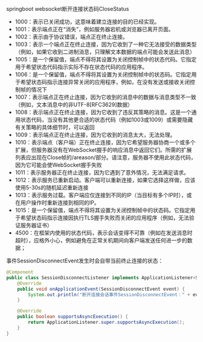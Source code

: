springboot websocket断开连接状态码CloseStatus

- 1000：表示已关闭成功，这意味着建立连接的目的已经实现。
- 1001：表示端点正在“消失”，例如服务器宕机或浏览器已离开页面。
- 1002：表示由于协议错误，端点正在终止连接。
- 1003：表示一个端点正在终止连接，因为它收到了一种它无法接受的数据类型（例如，如果它收到二进制消息，只理解文本数据的端点可能会发送此消息）
- 1005：是一个保留值，端点不得将其设置为关闭控制帧中的状态代码。它指定用于希望状态代码指示实际不存在状态代码的应用程序。
- 1006：是一个保留值，端点不得将其设置为关闭控制帧中的状态码。它指定用于希望状态码指示连接异常关闭的应用程序，例如，在没有发送或接收关闭控制帧的情况下
- 1007：表示端点正在终止连接，因为它收到的消息中的数据与消息类型不一致（例如，文本消息中的非UTF-8[RFC3629]数据）
- 1008：表示端点正在终止连接，因为它收到了违反其策略的消息。这是一个通用状态代码，当没有其他更合适的状态代码（例如1003或1009）或需要隐藏有关策略的具体细节时，可以返回
- 1009：表示端点正在终止连接，因为它收到的消息太大，无法处理。
- 1010：表示端点（客户端）正在终止连接，因为它希望服务器协商一个或多个扩展，但服务器没有在WebSocket握手的响应消息中返回它们。所需的扩展列表应出现在Close帧的/areason/部分。请注意，服务器不使用此状态代码，因为它可能会使WebSocket握手失败
- 1011：表示服务器正在终止连接，因为它遇到了意外情况，无法满足请求。
- 1012：表示服务已重新启动。客户端可以重新连接，如果它选择这样做，应该使用5-30s的随机延迟重新连接
- 1013：表示服务过载。客户端应仅连接到不同的IP（当目标有多个IP时），或在用户操作时重新连接到相同的IP。
- 1015：是一个保留值，端点不得将其设置为关闭控制帧中的状态码。它指定用于希望状态码指示连接因执行TLS握手失败而关闭的应用程序（例如，无法验证服务器证书）
- 4500：在框架内使用的状态代码，表示会话变得不可靠（例如在发送消息时超时），应格外小心，例如避免在正常关机期间向客户端发送任何进一步的数据；

事件SessionDisconnectEvent发生时会自带当前终止连接的状态：

```java
@Component
public class SessionDisconnectListener implements ApplicationListener<SessionDisconnectEvent> {
    @Override
    public void onApplicationEvent(SessionDisconnectEvent event) {
        System.out.println("断开连接会话事件SessionDisconnectEvent：" + event.getUser().getName() + "," + event.getSessionId() + "," + event.getCloseStatus().getCode() + "," + event.getCloseStatus().getReason());
    }

    @Override
    public boolean supportsAsyncExecution() {
        return ApplicationListener.super.supportsAsyncExecution();
    }
}
```

